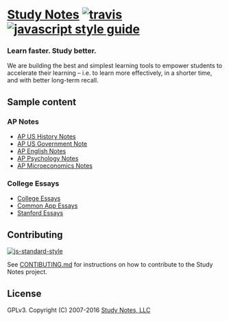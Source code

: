 # [Study Notes](https://www.apstudynotes.org) [![travis][travis-image]][travis-url] [![javascript style guide][standard-image]][standard-url]

[travis-image]: https://img.shields.io/travis/feross/studynotes.org/master.svg
[travis-url]: https://travis-ci.org/feross/studynotes.org
[standard-image]: https://img.shields.io/badge/code_style-standard-brightgreen.svg
[standard-url]: https://standardjs.com

### Learn faster. Study better.

We are building the best and simplest learning tools to empower students to accelerate their learning &ndash; i.e. to learn more effectively, in a shorter time, and with better long-term recall.

## Sample content

### AP Notes

- [AP US History Notes](https://www.apstudynotes.org/us-history/)
- [AP US Government Note](https://www.apstudynotes.org/us-government/)
- [AP English Notes](https://www.apstudynotes.org/english/)
- [AP Psychology Notes](https://www.apstudynotes.org/psychology/)
- [AP Microeconomics Notes](https://www.apstudynotes.org/microeconomics/)

### College Essays

- [College Essays](https://www.apstudynotes.org/essays/)
- [Common App Essays](https://www.apstudynotes.org/common-app/)
- [Stanford Essays](https://www.apstudynotes.org/stanford/)

## Contributing

[![js-standard-style](https://cdn.rawgit.com/feross/standard/master/badge.svg)](http://standardjs.com)

See [CONTIBUTING.md](/CONTRIBUTING.md) for instructions on how to contribute to the
Study Notes project.

## License

GPLv3. Copyright (C) 2007-2016 [Study Notes, LLC](https://www.apstudynotes.org)
